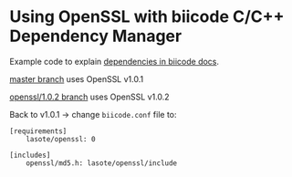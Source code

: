# Using OpenSSL with biicode C/C++ Dependency Manager

Example code to explain [dependencies in biicode docs](http://docs.biicode.com/c++/dependencies.html).

[master branch](https://github.com/MariadeAnton/openssl_example/tree/master) uses OpenSSL v1.0.1

[openssl/1.0.2 branch](https://github.com/MariadeAnton/openssl_example/tree/openssl/1.0.2) uses OpenSSL v1.0.2
   

Back to v1.0.1 → change `biicode.conf` file to:

```
[requirements]
    lasote/openssl: 0

[includes]
    openssl/md5.h: lasote/openssl/include
```